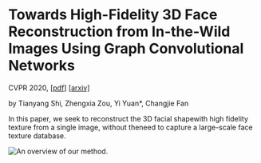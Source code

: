 # Towards High-Fidelity 3D Face Reconstruction from In-the-Wild Images Using Graph Convolutional Networks

CVPR 2020, [[pdf]](https://arxiv.org/pdf/2003.05653.pdf) [[arxiv]](https://arxiv.org/abs/2003.05653)

by Tianyang Shi, Zhengxia Zou, Yi Yuan*, Changjie Fan

In this paper, we seek to reconstruct the 3D facial shapewith high fidelity texture from a single image, without theneed  to  capture  a  large-scale  face  texture  database.

![An overview of our method.](https://github.com/yiyuan1991/Face-to-Parameter-V2/blob/master/imgs/f2p-aaai.jpg)